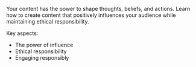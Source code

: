 Your content has the power to shape thoughts, beliefs, and actions. Learn how to create content that positively influences your audience while maintaining ethical responsibility.

Key aspects:
- The power of influence
- Ethical responsibility
- Engaging responsibly 